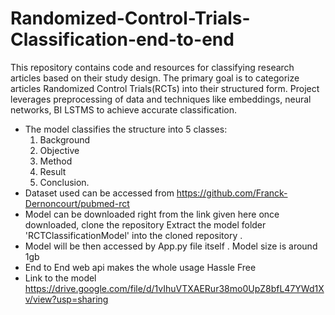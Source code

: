 # Randomized-Control-Trials-Classification-end-to-end
This repository contains code and resources for classifying research articles based on their study design. The primary goal is to categorize articles  Randomized Control Trials(RCTs) into their structured form.  Project leverages preprocessing of data and techniques like embeddings, neural networks, BI LSTMS to achieve accurate classification.
* The model classifies the structure into 5 classes:
  1. Background
  2. Objective
  3. Method
  4. Result
  5. Conclusion.
* Dataset used can be accessed from https://github.com/Franck-Dernoncourt/pubmed-rct
* Model can be downloaded right from the link given here once downloaded, clone the repository Extract the model folder 'RCTClassificationModel' into the cloned repository .
* Model will be then accessed by App.py file itself . Model size is around 1gb
* End to End web api makes the whole usage Hassle Free
* Link to the model https://drive.google.com/file/d/1vIhuVTXAERur38mo0UpZ8bfL47YWd1Xv/view?usp=sharing
